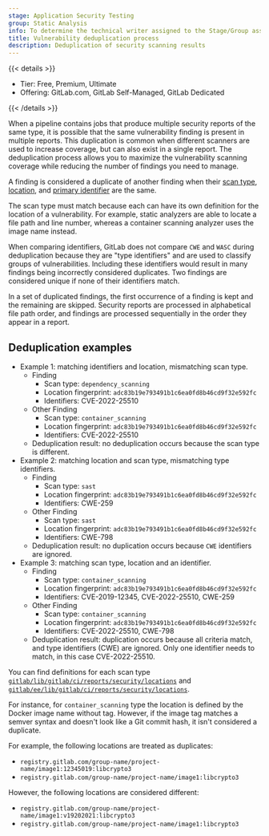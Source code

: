 ```yaml
---
stage: Application Security Testing
group: Static Analysis
info: To determine the technical writer assigned to the Stage/Group associated with this page, see https://handbook.gitlab.com/handbook/product/ux/technical-writing/#assignments
title: Vulnerability deduplication process
description: Deduplication of security scanning results
---
```


{{< details >}}

- Tier: Free, Premium, Ultimate
- Offering: GitLab.com, GitLab Self-Managed, GitLab Dedicated

{{< /details >}}

When a pipeline contains jobs that produce multiple security reports of the same type, it is
possible that the same vulnerability finding is present in multiple reports. This duplication is
common when different scanners are used to increase coverage, but can also exist in a single report.
The deduplication process allows you to maximize the vulnerability scanning coverage while reducing
the number of findings you need to manage.

A finding is considered a duplicate of another finding when their
[scan type](../terminology/_index.md#scan-type-report-type),
[location](../terminology/_index.md#location-fingerprint), and
[primary identifier](../../../development/integrations/secure.md#primary-identifier) are the same.

The scan type must match because each can have its own definition for the location of a
vulnerability. For example, static analyzers are able to locate a file path and line number, whereas
a container scanning analyzer uses the image name instead.

When comparing identifiers, GitLab does not compare `CWE` and `WASC` during deduplication because
they are "type identifiers" and are used to classify groups of vulnerabilities. Including these
identifiers would result in many findings being incorrectly considered duplicates. Two findings are
considered unique if none of their identifiers match.

In a set of duplicated findings, the first occurrence of a finding is kept and the remaining are
skipped. Security reports are processed in alphabetical file path order, and findings are processed
sequentially in the order they appear in a report.

## Deduplication examples

- Example 1: matching identifiers and location, mismatching scan type.
  - Finding
    - Scan type: `dependency_scanning`
    - Location fingerprint: `adc83b19e793491b1c6ea0fd8b46cd9f32e592fc`
    - Identifiers: CVE-2022-25510
  - Other Finding
    - Scan type: `container_scanning`
    - Location fingerprint: `adc83b19e793491b1c6ea0fd8b46cd9f32e592fc`
    - Identifiers: CVE-2022-25510
  - Deduplication result: no deduplication occurs because the scan type is different.
- Example 2: matching location and scan type, mismatching type identifiers.
  - Finding
    - Scan type: `sast`
    - Location fingerprint: `adc83b19e793491b1c6ea0fd8b46cd9f32e592fc`
    - Identifiers: CWE-259
  - Other Finding
    - Scan type: `sast`
    - Location fingerprint: `adc83b19e793491b1c6ea0fd8b46cd9f32e592fc`
    - Identifiers: CWE-798
  - Deduplication result: no duplication occurs because `CWE` identifiers are ignored.
- Example 3: matching scan type, location and an identifier.
  - Finding
    - Scan type: `container_scanning`
    - Location fingerprint: `adc83b19e793491b1c6ea0fd8b46cd9f32e592fc`
    - Identifiers: CVE-2019-12345, CVE-2022-25510, CWE-259
  - Other Finding
    - Scan type: `container_scanning`
    - Location fingerprint: `adc83b19e793491b1c6ea0fd8b46cd9f32e592fc`
    - Identifiers: CVE-2022-25510, CWE-798
  - Deduplication result: duplication occurs because all criteria match, and type identifiers (CWE) are ignored.
    Only one identifier needs to match, in this case CVE-2022-25510.

You can find definitions for each scan type [`gitlab/lib/gitlab/ci/reports/security/locations`](https://gitlab.com/gitlab-org/gitlab/-/tree/master/lib/gitlab/ci/reports/security/locations)
and [`gitlab/ee/lib/gitlab/ci/reports/security/locations`](https://gitlab.com/gitlab-org/gitlab/-/tree/master/ee/lib/gitlab/ci/reports/security/locations).

For instance, for `container_scanning` type the location is defined by the Docker image name without
tag. However, if the image tag matches a semver syntax and doesn't look like a Git commit hash,
it isn't considered a duplicate.

For example, the following locations are treated as duplicates:

- `registry.gitlab.com/group-name/project-name/image1:12345019:libcrypto3`
- `registry.gitlab.com/group-name/project-name/image1:libcrypto3`

However, the following locations are considered different:

- `registry.gitlab.com/group-name/project-name/image1:v19202021:libcrypto3`
- `registry.gitlab.com/group-name/project-name/image1:libcrypto3`
